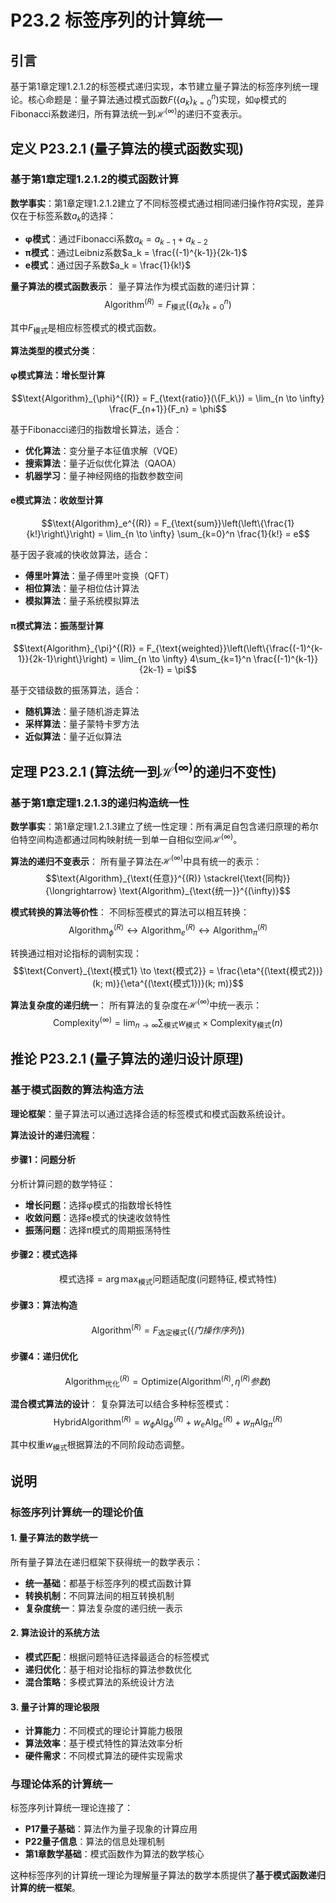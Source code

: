 # P23.2 标签序列的计算统一

## 引言

基于第1章定理1.2.1.2的标签模式递归实现，本节建立量子算法的标签序列统一理论。核心命题是：量子算法通过模式函数$F(\{a_k\}_{k=0}^n)$实现，如φ模式的Fibonacci系数递归，所有算法统一到$\mathcal{H}^{(\infty)}$的递归不变表示。

## 定义 P23.2.1 (量子算法的模式函数实现)

### 基于第1章定理1.2.1.2的模式函数计算

**数学事实**：第1章定理1.2.1.2建立了不同标签模式通过相同递归操作符$R$实现，差异仅在于标签系数$a_k$的选择：
- **φ模式**：通过Fibonacci系数$a_k = a_{k-1} + a_{k-2}$
- **π模式**：通过Leibniz系数$a_k = \frac{(-1)^{k-1}}{2k-1}$
- **e模式**：通过因子系数$a_k = \frac{1}{k!}$

**量子算法的模式函数表示**：
量子算法作为模式函数的递归计算：
$$\text{Algorithm}^{(R)} = F_{\text{模式}}(\{a_k\}_{k=0}^n)$$

其中$F_{\text{模式}}$是相应标签模式的模式函数。

**算法类型的模式分类**：

#### **φ模式算法：增长型计算**
$$\text{Algorithm}_{\phi}^{(R)} = F_{\text{ratio}}(\{F_k\}) = \lim_{n \to \infty} \frac{F_{n+1}}{F_n} = \phi$$

基于Fibonacci递归的指数增长算法，适合：
- **优化算法**：变分量子本征值求解（VQE）
- **搜索算法**：量子近似优化算法（QAOA）
- **机器学习**：量子神经网络的指数参数空间

#### **e模式算法：收敛型计算**
$$\text{Algorithm}_e^{(R)} = F_{\text{sum}}\left(\left\{\frac{1}{k!}\right\}\right) = \lim_{n \to \infty} \sum_{k=0}^n \frac{1}{k!} = e$$

基于因子衰减的快收敛算法，适合：
- **傅里叶算法**：量子傅里叶变换（QFT）
- **相位算法**：量子相位估计算法
- **模拟算法**：量子系统模拟算法

#### **π模式算法：振荡型计算**
$$\text{Algorithm}_{\pi}^{(R)} = F_{\text{weighted}}\left(\left\{\frac{(-1)^{k-1}}{2k-1}\right\}\right) = \lim_{n \to \infty} 4\sum_{k=1}^n \frac{(-1)^{k-1}}{2k-1} = \pi$$

基于交错级数的振荡算法，适合：
- **随机算法**：量子随机游走算法
- **采样算法**：量子蒙特卡罗方法
- **近似算法**：量子近似算法

## 定理 P23.2.1 (算法统一到$\mathcal{H}^{(\infty)}$的递归不变性)

### 基于第1章定理1.2.1.3的递归构造统一性

**数学事实**：第1章定理1.2.1.3建立了统一性定理：所有满足自包含递归原理的希尔伯特空间构造都通过同构映射统一到单一自相似空间$\mathcal{H}^{(\infty)}$。

**算法的递归不变表示**：
所有量子算法在$\mathcal{H}^{(\infty)}$中具有统一的表示：
$$\text{Algorithm}_{\text{任意}}^{(R)} \stackrel{\text{同构}}{\longrightarrow} \text{Algorithm}_{\text{统一}}^{(\infty)}$$

**模式转换的算法等价性**：
不同标签模式的算法可以相互转换：
$$\text{Algorithm}_{\phi}^{(R)} \leftrightarrow \text{Algorithm}_e^{(R)} \leftrightarrow \text{Algorithm}_{\pi}^{(R)}$$

转换通过相对论指标的调制实现：
$$\text{Convert}_{\text{模式1} \to \text{模式2}} = \frac{\eta^{(\text{模式2})}(k; m)}{\eta^{(\text{模式1})}(k; m)}$$

**算法复杂度的递归统一**：
所有算法的复杂度在$\mathcal{H}^{(\infty)}$中统一表示：
$$\text{Complexity}^{(\infty)} = \lim_{n \to \infty} \sum_{\text{模式}} w_{\text{模式}} \times \text{Complexity}_{\text{模式}}(n)$$

## 推论 P23.2.1 (量子算法的递归设计原理)

### 基于模式函数的算法构造方法

**理论框架**：量子算法可以通过选择合适的标签模式和模式函数系统设计。

**算法设计的递归流程**：

#### **步骤1：问题分析**
分析计算问题的数学特征：
- **增长问题**：选择φ模式的指数增长特性
- **收敛问题**：选择e模式的快速收敛特性
- **振荡问题**：选择π模式的周期振荡特性

#### **步骤2：模式选择**
$$\text{模式选择} = \arg\max_{\text{模式}} \text{问题适配度}(\text{问题特征}, \text{模式特性})$$

#### **步骤3：算法构造**
$$\text{Algorithm}^{(R)} = F_{\text{选定模式}}(\{门操作序列\})$$

#### **步骤4：递归优化**
$$\text{Algorithm}_{\text{优化}}^{(R)} = \text{Optimize}(\text{Algorithm}^{(R)}, \eta^{(R)}参数)$$

**混合模式算法的设计**：
复杂算法可以结合多种标签模式：
$$\text{HybridAlgorithm}^{(R)} = w_{\phi} \text{Alg}_{\phi}^{(R)} + w_e \text{Alg}_e^{(R)} + w_{\pi} \text{Alg}_{\pi}^{(R)}$$

其中权重$w_{\text{模式}}$根据算法的不同阶段动态调整。

## 说明

### **标签序列计算统一的理论价值**

#### **1. 量子算法的数学统一**
所有量子算法在递归框架下获得统一的数学表示：
- **统一基础**：都基于标签序列的模式函数计算
- **转换机制**：不同算法间的相互转换机制
- **复杂度统一**：算法复杂度的递归统一表示

#### **2. 算法设计的系统方法**
- **模式匹配**：根据问题特征选择最适合的标签模式
- **递归优化**：基于相对论指标的算法参数优化
- **混合策略**：多模式算法的系统设计方法

#### **3. 量子计算的理论极限**
- **计算能力**：不同模式的理论计算能力极限
- **算法效率**：基于模式特性的算法效率分析
- **硬件需求**：不同模式算法的硬件实现需求

### **与理论体系的计算统一**

标签序列计算统一理论连接了：
- **P17量子基础**：算法作为量子现象的计算应用
- **P22量子信息**：算法的信息处理机制
- **第1章数学基础**：模式函数作为算法的数学核心

这种标签序列的计算统一理论为理解量子算法的数学本质提供了**基于模式函数递归计算的统一框架**。